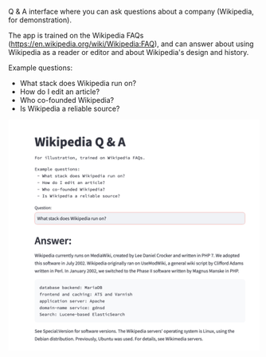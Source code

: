 Q & A interface where you can ask questions about a company (Wikipedia, for demonstration).

The app is trained on the Wikipedia FAQs (https://en.wikipedia.org/wiki/Wikipedia:FAQ), and can answer about using Wikipedia as a reader or editor and about Wikipedia's design and history. 

Example questions: 

- What stack does Wikipedia run on?
- How do I edit an article?
- Who co-founded Wikipedia?
- Is Wikipedia a reliable source?

![Alt text](https://github.com/RonanD10/LLM-app/blob/main/Images/interface.png)


